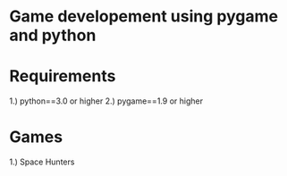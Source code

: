# Game developement using pygame and python

# Requirements

1.) python==3.0 or higher
2.) pygame==1.9 or higher

# Games

1.) Space Hunters
